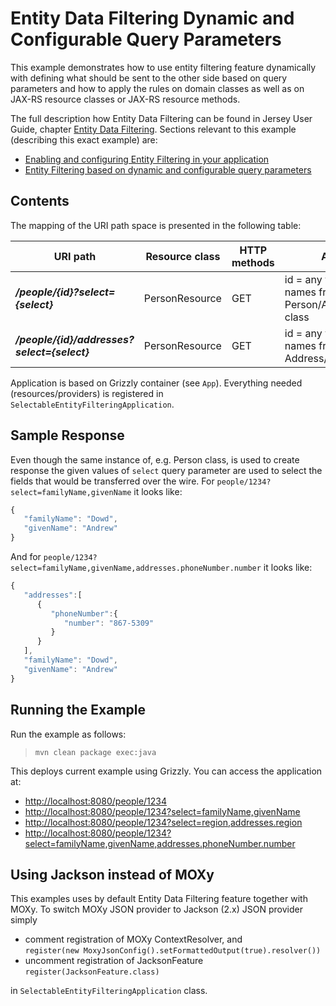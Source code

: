 [//]: # " Copyright (c) 2015, 2018 Oracle and/or its affiliates. All rights reserved. "
[//]: # " "
[//]: # " This program and the accompanying materials are made available under the "
[//]: # " terms of the Eclipse Distribution License v. 1.0, which is available at "
[//]: # " http://www.eclipse.org/org/documents/edl-v10.php. "
[//]: # " "
[//]: # " SPDX-License-Identifier: BSD-3-Clause "

Entity Data Filtering Dynamic and Configurable Query Parameters
===============================================================

This example demonstrates how to use entity filtering feature
dynamically with defining what should be sent to the other side based on
query parameters and how to apply the rules on domain classes as well as
on JAX-RS resource classes or JAX-RS resource methods.

The full description how Entity Data Filtering can be found in Jersey
User Guide, chapter [Entity Data
Filtering](https://eclipse-ee4j.github.io/jersey.github.io/documentation/latest/entity-filtering.html).
Sections relevant to this example (describing this exact example) are:

-   [Enabling and configuring Entity Filtering in your
    application](https://eclipse-ee4j.github.io/jersey.github.io/documentation/latest/entity-filtering.html#d0e14229)
-   [Entity Filtering based on dynamic and configurable query
    parameters](https://eclipse-ee4j.github.io/jersey.github.io/documentation/latest/entity-filtering.html#ef.selectable.annotations)

Contents
--------

The mapping of the URI path space is presented in the following table:

URI path                                     | Resource class   | HTTP methods   | Allowed values                                                               | Notes
------------------------------------------   | ---------------- | -------------- | ---------------------------------------------------------------------------- | ----------------------------------------------
**_/people/{id}?select={select}_**           |  PersonResource  |  GET           |  id = any value, select = field names from Person/Address/PhoneNumber class  |  Returns fields of Person/Address/PhoneNumber
**_/people/{id}/addresses?select={select}_** |  PersonResource  |  GET           |  id = any value, select = field names from Address/PhoneNumber class         |  Returns fields of Address/PhoneNumber

Application is based on Grizzly container (see `App`). Everything needed
(resources/providers) is registered in
`SelectableEntityFilteringApplication`.

Sample Response
---------------

Even though the same instance of, e.g. Person class, is used to create
response the given values of `select` query parameter are used to select
the fields that would be transferred over the wire. For
`people/1234?select=familyName,givenName` it looks like:

```javascript
{
   "familyName": "Dowd",
   "givenName": "Andrew"
}
```

And for `people/1234?select=familyName,givenName,addresses.phoneNumber.number` it looks like:

```javascript
{
   "addresses":[
      {
         "phoneNumber":{
            "number": "867-5309"
         }
      }
   ],
   "familyName": "Dowd",
   "givenName": "Andrew"
}
```

Running the Example
-------------------

Run the example as follows:

>     mvn clean package exec:java

This deploys current example using Grizzly. You can access the
application at:

-   <http://localhost:8080/people/1234>
-   <http://localhost:8080/people/1234?select=familyName,givenName>
-   <http://localhost:8080/people/1234?select=region,addresses.region>
-   <http://localhost:8080/people/1234?select=familyName,givenName,addresses.phoneNumber.number>

Using Jackson instead of MOXy
-----------------------------

This examples uses by default Entity Data Filtering feature together
with MOXy. To switch MOXy JSON provider to Jackson (2.x) JSON provider
simply

-   comment registration of MOXy ContextResolver, and\
     `register(new MoxyJsonConfig().setFormattedOutput(true).resolver())`
-   uncomment registration of JacksonFeature\
     `register(JacksonFeature.class)`

in `SelectableEntityFilteringApplication` class.
